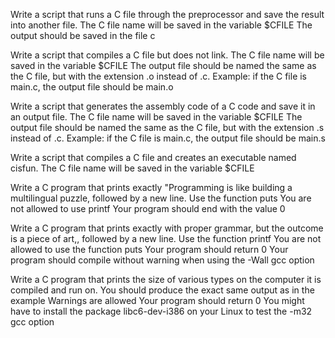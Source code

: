 Write a script that runs a C file through the preprocessor and save the result into another file. The C file name will be saved in the variable $CFILE The output should be saved in the file c

Write a script that compiles a C file but does not link. The C file name will be saved in the variable $CFILE The output file should be named the same as the C file, but with the extension .o instead of .c. Example: if the C file is main.c, the output file should be main.o

Write a script that generates the assembly code of a C code and save it in an output file. The C file name will be saved in the variable $CFILE The output file should be named the same as the C file, but with the extension .s instead of .c. Example: if the C file is main.c, the output file should be main.s

Write a script that compiles a C file and creates an executable named cisfun. The C file name will be saved in the variable $CFILE

Write a C program that prints exactly "Programming is like building a multilingual puzzle, followed by a new line. Use the function puts You are not allowed to use printf Your program should end with the value 0

Write a C program that prints exactly with proper grammar, but the outcome is a piece of art,, followed by a new line. Use the function printf You are not allowed to use the function puts Your program should return 0 Your program should compile without warning when using the -Wall gcc option

Write a C program that prints the size of various types on the computer it is compiled and run on. You should produce the exact same output as in the example Warnings are allowed Your program should return 0 You might have to install the package libc6-dev-i386 on your Linux to test the -m32 gcc option
